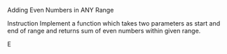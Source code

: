 Adding Even Numbers in ANY Range

Instruction
Implement a function which takes two parameters as start and end of range and returns sum of even numbers within given range.

E